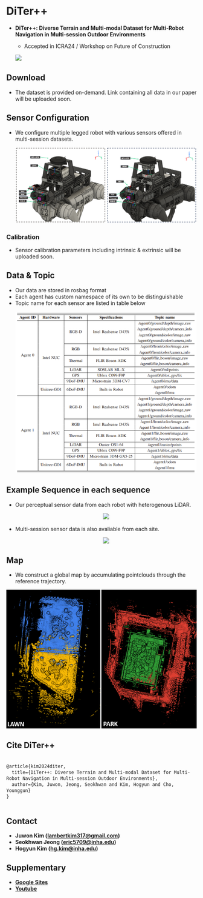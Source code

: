 # DiTer++
* **DiTer++: Diverse Terrain and Multi-modal Dataset for Multi-Robot Navigation in Multi-session Outdoor Environments**
  	* Accepted in ICRA24 / Workshop on Future of Construction
  	  
	<a href="https://sites.google.com/view/diter-plusplus"><img src="https://img.shields.io/badge/Project_site-link-green?logo=google&logoColor=blue&link=https%3A%2F%2Fsites.google.com%2Fview%2Fditer-plusplus"/></a>



## Download
* The dataset is provided on-demand. Link containing all data in our paper will be uploaded soon. 

## Sensor Configuration
* We configure multiple legged robot with various sensors offered in multi-session datasets.
	<p align="center"><img src=fig/sensor_setup.png /></p>
### Calibration
* Sensor calibration parameters including intrinsic & extrinsic will be uploaded soon.

## Data & Topic
* Our data are stored in rosbag format
* Each agent has custom namespace of its own to be distinguishable
* Topic name for each sensor are listed in table below
	<p align="center"><img src=fig/topic.png /></p>	

## Example Sequence in each sequence
* Our perceptual sensor data from each robot with heterogenous LiDAR.
	<p align="center"><img src=fig/lawn_small.gif /></p>
* Multi-session sensor data is also avaliable from each site.
	<p align="center"><img src=fig/park_multi_session.gif /></p>

## Map
* We construct a global map by accumulating pointclouds through the reference trajectory.
<p align="center"><img src=fig/glob_map.png /></p>

## Cite DiTer++
<pre>
<code>
@article{kim2024diter,
  title={DiTer++: Diverse Terrain and Multi-modal Dataset for Multi-Robot Navigation in Multi-session Outdoor Environments},
  author={Kim, Juwon, Jeong, Seokhwan and Kim, Hogyun and Cho, Younggun}
}
</code>
</pre>  

## Contact
* **Juwon Kim (lambertkim317@gmail.com)**
* **Seokhwan Jeong (eric5709@inha.edu)**
* **Hogyun Kim (hg.kim@inha.edu)**

## Supplementary
* **[Google Sites](https://sites.google.com/view/diter-plusplus/)**
* **[Youtube](wip)**

